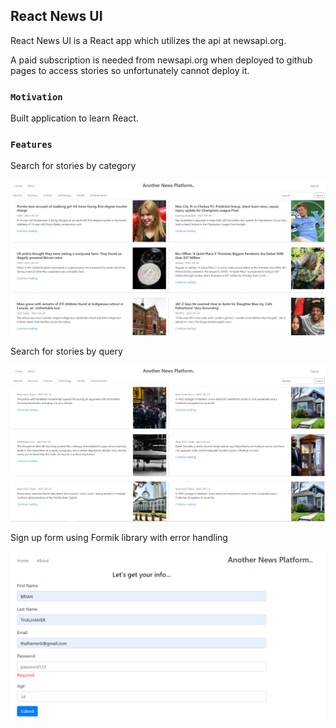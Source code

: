 ## React News UI

React News UI is a React app which utilizes the api at newsapi.org. 

A paid subscription is needed from newsapi.org when deployed to github pages to access stories so unfortunately cannot deploy it.

### `Motivation`

Built application to learn React.  

### `Features`

Search for stories by category

![Alt text](./read_me_images/category.PNG?raw=true)

Search for stories by query

![Alt text](./read_me_images/search.PNG?raw=true)

Sign up form using Formik library with error handling

![Alt text](./read_me_images/signup.PNG?raw=true )
